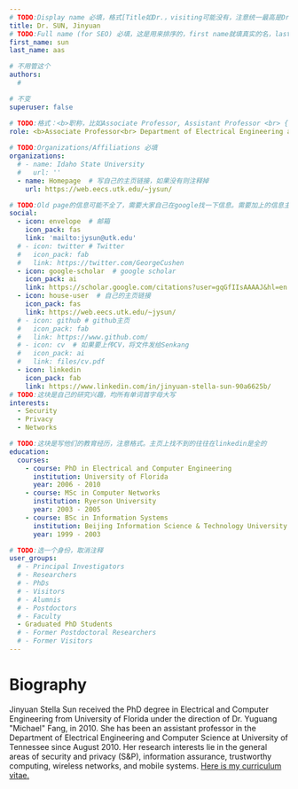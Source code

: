```yaml
---
# TODO:Display name 必填，格式[Title如Dr.，visiting可能没有，注意统一最高是Dr. 而不是Prof.] [全大写的Last name][, ][首字母大写的Last name]
title: Dr. SUN, Jinyuan
# TODO:Full name (for SEO) 必填，这是用来排序的，first name就填真实的名，last_name一定按照excel填写
first_name: sun   
last_name: aas

# 不用管这个
authors:
  # 

# 不变
superuser: false

# TODO:格式：<b>职称，比如Associate Professor, Assistant Professor <br> {工作单位}, {工作国家:China、USA等}</b>
role: <b>Associate Professor<br> Department of Electrical Engineering and Computer Science, The University of Tennessee, Knoxville, USA</b>
 
# TODO:Organizations/Affiliations 必填
organizations:
  # - name: Idaho State University 
  #   url: ''
  - name: Homepage  # 写自己的主页链接，如果没有则注释掉
    url: https://web.eecs.utk.edu/~jysun/

# TODO:Old page的信息可能不全了，需要大家自己在google找一下信息。需要加上的信息主要包含email、google scholar、个人主页、linkedin
social:
  - icon: envelope  # 邮箱
    icon_pack: fas
    link: 'mailto:jysun@utk.edu'
  # - icon: twitter # Twitter
  #   icon_pack: fab  
  #   link: https://twitter.com/GeorgeCushen
  - icon: google-scholar  # google scholar
    icon_pack: ai
    link: https://scholar.google.com/citations?user=gqGfIIsAAAAJ&hl=en
  - icon: house-user  # 自己的主页链接
    icon_pack: fas
    link: https://web.eecs.utk.edu/~jysun/
  # - icon: github # github主页
  #   icon_pack: fab   
  #   link: https://www.github.com/
  # - icon: cv  # 如果要上传CV，将文件发给Senkang
  #   icon_pack: ai
  #   link: files/cv.pdf
  - icon: linkedin 
    icon_pack: fab
    link: https://www.linkedin.com/in/jinyuan-stella-sun-90a6625b/
# TODO:这块是自己的研究兴趣，均所有单词首字母大写
interests:
  - Security
  - Privacy
  - Networks

# TODO:这块是写他们的教育经历，注意格式。主页上找不到的往往在linkedin是全的
education:
  courses:
    - course: PhD in Electrical and Computer Engineering
      institution: University of Florida
      year: 2006 - 2010
    - course: MSc in Computer Networks
      institution: Ryerson University
      year: 2003 - 2005
    - course: BSc in Information Systems
      institution: Beijing Information Science & Technology University
      year: 1999 - 2003

# TODO:选一个身份，取消注释
user_groups:
  # - Principal Investigators
  # - Researchers
  # - PhDs
  # - Visitors
  # - Alumnis
  # - Postdoctors
  # - Faculty
  - Graduated PhD Students
  # - Former Postdoctoral Researchers
  # - Former Visitors
---
```

<!-- TODO:写自己的Biography -->
# Biography
<!-- 这部分不要写他们的PhD招生信息，直接复制他们主页的个人简介。实在没有，在excel备注一下{个人资料缺失}再提交给我 -->
<!-- <p style="text-align:justify">  -->
Jinyuan Stella Sun received the PhD degree in Electrical and Computer Engineering from University of Florida under the direction of Dr. Yuguang "Michael" Fang, in 2010. She has been an assistant professor in the Department of Electrical Engineering and Computer Science at University of Tennessee since August 2010. Her research interests lie in the general areas of security and privacy (S&P), information assurance, trustworthy computing, wireless networks, and mobile systems. [Here is my curriculum vitae.](http://web.eecs.utk.edu/~jysun/CV-Sun)